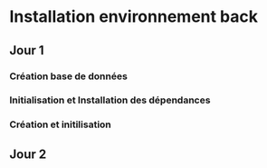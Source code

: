 
# Installation environnement back

## Jour 1

### Création base de données

<!-- - sudo -i -u postgres psql
- CREATE USER skillfusion WITH PASSWORD 'motDePasse';
- CREATE DATABASE skillfusion WITH OWNER skillfusion;

On vérifie que notre base de donnée a bien été créee:
- psql -U skillfusion -d skillfusion -->

### Initialisation et Installation des dépendances

<!-- - npm init -y
- npm install :
  - dotenv 
  - express 
  - pg 
  - sequelize 
  - cors 
  - express-xss-sanitizer -->
  
### Création et initilisation
<!-- - Fichier `.env`
  - PORT=3000
  - PG_URL=postgres://skillfusion:'mot_de_passe'@localhost:5432/skillfusion
  
- Fichier `gitignore`
  - node_modules
  - .env -->
  
## Jour 2
